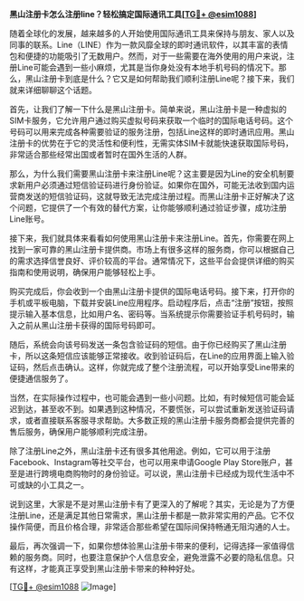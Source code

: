 **黑山注册卡怎么注册line？轻松搞定国际通讯工具[[TG💪+ @esim1088](https://t.me/s/esim1088)]**

随着全球化的发展，越来越多的人开始使用国际通讯工具来保持与朋友、家人以及同事的联系。Line（LINE）作为一款风靡全球的即时通讯软件，以其丰富的表情包和便捷的功能吸引了无数用户。然而，对于一些需要在海外使用的用户来说，注册Line可能会遇到一些小麻烦，尤其是当你身处没有本地手机号码的情况下。那么，黑山注册卡到底是什么？它又是如何帮助我们顺利注册Line呢？接下来，我们就来详细聊聊这个话题。

首先，让我们了解一下什么是黑山注册卡。简单来说，黑山注册卡是一种虚拟的SIM卡服务，它允许用户通过购买虚拟号码来获取一个临时的国际电话号码。这个号码可以用来完成各种需要验证的服务注册，包括Line这样的即时通讯应用。黑山注册卡的优势在于它的灵活性和便利性，无需实体SIM卡就能快速获取国际号码，非常适合那些经常出国或者暂时在国外生活的人群。

那么，为什么我们需要黑山注册卡来注册Line呢？这主要是因为Line的安全机制要求新用户必须通过短信验证码进行身份验证。如果你在国外，可能无法收到国内运营商发送的短信验证码，这就导致无法完成注册过程。而黑山注册卡正好解决了这个问题，它提供了一个有效的替代方案，让你能够顺利通过验证步骤，成功注册Line账号。

接下来，我们就具体来看看如何使用黑山注册卡来注册Line。首先，你需要在网上找到一家可靠的黑山注册卡提供商。市场上有很多这样的服务商，你可以根据自己的需求选择信誉良好、评价较高的平台。通常情况下，这些平台会提供详细的购买指南和使用说明，确保用户能够轻松上手。

购买完成后，你会收到一个由黑山注册卡提供的国际电话号码。接下来，打开你的手机或平板电脑，下载并安装Line应用程序。启动程序后，点击“注册”按钮，按照提示输入基本信息，比如用户名、密码等。当系统提示你需要验证手机号码时，输入之前从黑山注册卡获得的国际号码即可。

随后，系统会向该号码发送一条包含验证码的短信。由于你已经购买了黑山注册卡，所以这条短信应该能够正常接收。收到验证码后，在Line的应用界面上输入验证码，然后点击确认。这样，你就完成了整个注册流程，可以开始享受Line带来的便捷通信服务了。

当然，在实际操作过程中，也可能会遇到一些小问题。比如，有时候短信可能会延迟到达，甚至收不到。如果遇到这种情况，不要慌张，可以尝试重新发送验证码请求，或者直接联系客服寻求帮助。大多数正规的黑山注册卡服务商都会提供完善的售后服务，确保用户能够顺利完成注册。

除了注册Line之外，黑山注册卡还有很多其他用途。例如，它可以用于注册Facebook、Instagram等社交平台，也可以用来申请Google Play Store账户，甚至是进行跨境电商购物时的身份验证。可以说，黑山注册卡已经成为现代生活中不可或缺的小工具之一。

说到这里，大家是不是对黑山注册卡有了更深入的了解呢？其实，无论是为了方便注册Line，还是满足其他日常需求，黑山注册卡都是一款非常实用的产品。它不仅操作简便，而且价格合理，非常适合那些希望在国际间保持畅通无阻沟通的人士。

最后，再次强调一下，如果你想体验黑山注册卡带来的便利，记得选择一家值得信赖的服务商。同时，也要注意保护个人信息安全，避免泄露不必要的隐私信息。只有这样，才能真正享受到黑山注册卡带来的种种好处。

[[TG💪+ @esim1088](https://t.me/s/esim1088) ![Image](https://i.postimg.cc/4NQfJmqS/Snipaste-2025-05-13-00-14-12.png)]